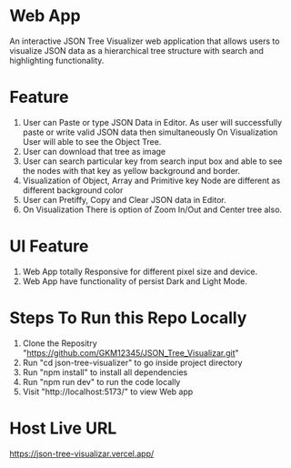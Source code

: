 # Web App
An interactive JSON Tree Visualizer web application that allows users to visualize JSON data as a hierarchical tree structure with search and highlighting functionality.

# Feature
1. User can Paste or type JSON Data in Editor. As user will successfully paste or write valid JSON data 
   then simultaneously On Visualization User will able to see the Object Tree.
2. User can download that tree as image
3. User can search particular key from search input box and able to see the nodes with that key as yellow background and border.
4. Visualization of Object, Array and Primitive key Node are different as different background color
5. User can Pretiffy, Copy and Clear JSON data in Editor.
6. On Visualization There is option of Zoom In/Out and Center tree also.

# UI Feature
1. Web App totally Responsive for different pixel size and device.
2. Web App have functionality of persist Dark and Light Mode.

# Steps To Run this Repo Locally
1. Clone the Repositry "https://github.com/GKM12345/JSON_Tree_Visualizar.git"
2. Run "cd json-tree-visualizer" to go inside project directory
3. Run "npm install" to install all dependencies
4. Run "npm run dev" to run the code locally
5. Visit "http://localhost:5173/" to view Web app

# Host Live URL
https://json-tree-visualizar.vercel.app/
